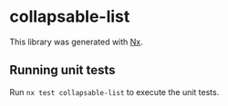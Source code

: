 # collapsable-list

This library was generated with [Nx](https://nx.dev).

## Running unit tests

Run `nx test collapsable-list` to execute the unit tests.
